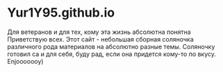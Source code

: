 # Yur1Y95.github.io
Для ветеранов и для тех, кому эта жизнь абсолютна понятна
Приветствую всех. Этот сайт - небольшая сборная соляночка различного рода материалов на абсолютно разные темы. Соляночку готовил са и для себя, буду рад, если она придется кому-то по вкусу. Enjooooooy)
